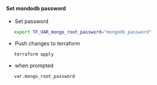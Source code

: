 

#### Set mondodb password
 - Set password
 ```bash
    export TF_VAR_mongo_root_password="mongodb_password"
 ```
 - Push changes to terraform
 ```bash
    terraform apply
 ```

 - when prompted
 ```bash
    var.mongo_root_password
 ```
